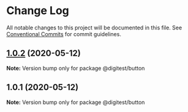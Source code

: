 # Change Log

All notable changes to this project will be documented in this file.
See [Conventional Commits](https://conventionalcommits.org) for commit guidelines.

## [1.0.2](https://github.com/thiagouxd/lerna-repo/compare/v1.0.1...v1.0.2) (2020-05-12)

**Note:** Version bump only for package @digitest/button





## 1.0.1 (2020-05-12)

**Note:** Version bump only for package @digitest/button
